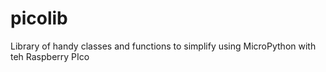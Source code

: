 # picolib
Library of handy classes and functions to simplify using MicroPython with teh Raspberry PIco

